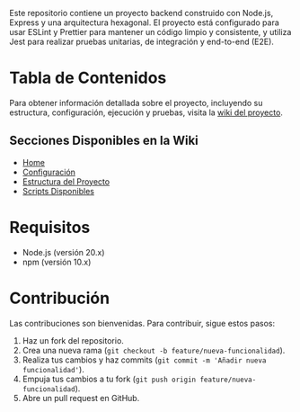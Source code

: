 Este repositorio contiene un proyecto backend construido con Node.js, Express y una arquitectura hexagonal. El proyecto está configurado para usar ESLint y Prettier para mantener un código limpio y consistente, y utiliza Jest para realizar pruebas unitarias, de integración y end-to-end (E2E).

# Tabla de Contenidos

Para obtener información detallada sobre el proyecto, incluyendo su estructura, configuración, ejecución y pruebas, visita la [wiki del proyecto](https://github.com/JeanPiffaut/backend_firebase_project/wiki).

## Secciones Disponibles en la Wiki

- [Home](https://github.com/JeanPiffaut/backend_firebase_project/wiki)
- [Configuración](https://github.com/JeanPiffaut/backend_firebase_project/wiki/Configuraci%C3%B3n)
- [Estructura del Proyecto](https://github.com/JeanPiffaut/backend_firebase_project/wiki/Estructura-del-Proyecto)
- [Scripts Disponibles](https://github.com/JeanPiffaut/backend_firebase_project/wiki/Scripts-Disponibles)

# Requisitos

- Node.js (versión 20.x)
- npm (versión 10.x)

# Contribución

Las contribuciones son bienvenidas. Para contribuir, sigue estos pasos:

1. Haz un fork del repositorio.
2. Crea una nueva rama (`git checkout -b feature/nueva-funcionalidad`).
3. Realiza tus cambios y haz commits (`git commit -m 'Añadir nueva funcionalidad'`).
4. Empuja tus cambios a tu fork (`git push origin feature/nueva-funcionalidad`).
5. Abre un pull request en GitHub.
